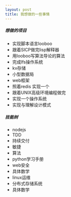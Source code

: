 ```yaml
---
layout: post
title: 我想做的一些事情
---
```


##### 想做的项目
- 实现脚本语言looboo
- 跟着SICP做完lisp解释器
- 用looboo写算法导论的算法
- 完成lfs操作系统
- kv存储
- 小型数据局
- web框架
- 照着redis 实现一个
- 跟着UNIX高级环境编程做完
- 实现一个操作系统
- 实现与理解设计模式

##### 技能树
- nodejs
- TDD
- 持续交付
- 敏捷
- 算法
- python学习手册
- web安全
- 具体数学
- linux运维
- 分布式存储系统
- 具体数学
